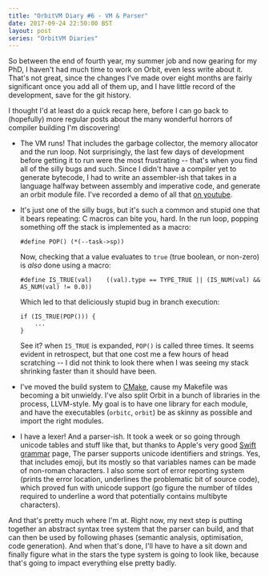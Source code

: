 ```yaml
---
title: "OrbitVM Diary #6 - VM & Parser"
date: 2017-09-24 22:50:00 BST
layout: post
series: "OrbitVM Diaries"
---
```


So between the end of fourth year, my summer job and now gearing for my PhD, I
haven't had much time to work on Orbit, even less write about it. That's not
great, since the changes I've made over eight months are fairly significant
once you add all of them up, and I have little record of the development, save
for the git history.

I thought I'd at least do a quick recap here, before I can go back to 
(hopefully) more regular posts about the many wonderful horrors of compiler
building I'm discovering!

 * The VM runs! That includes the garbage collector, the memory allocator and
   the run loop. Not surprisingly, the last few days of development before
   getting it to run were the most frustrating -- that's when you find all of
   the silly bugs and such. Since I didn't have a compiler yet to generate
   bytecode, I had to write an assembler-ish that takes in a language halfway
   between assembly and imperative code, and generate an orbit module file. I've
   recorded a demo of all that [on youtube][1].
 
 * It's just one of the silly bugs, but it's such a common and stupid one that
   it bears repeating: C macros can bite you, hard. In the run loop, popping
   something off the stack is implemented as a macro:
   
       #define POP() (*(--task->sp))

   Now, checking that a value evaluates to `true` (true boolean, or non-zero) is
   *also* done using a macro:
   
       #define IS_TRUE(val)    ((val).type == TYPE_TRUE || (IS_NUM(val) && AS_NUM(val) != 0.0))
   
   Which led to that deliciously stupid bug in branch execution:
   
       if (IS_TRUE(POP())) {
           ...
       }
       
   See it? when `IS_TRUE` is expanded, `POP()` is called three times. It seems
   evident in retrospect, but that one cost me a few hours of head scratching -- I did not think to look there when I was seeing my stack shrinking faster than it should have been.

 * I've moved the build system to [CMake][2], cause my Makefile was becoming a
   bit unwieldy. I've also split Orbit in a bunch of libraries in the process,
   LLVM-style. My goal is to have one library for each module, and have the
   executables (`orbitc`, `orbit`) be as skinny as possible and import the right
   modules.
   
 * I have a lexer! And a parser-ish. It took a week or so going through unicode
   tables and stuff like that, but thanks to Apple's very good
   [Swift grammar][3] page, The parser supports unicode identifiers and strings.
   Yes, that includes emoji, but its mostly so that variables names can be made
   of non-roman characters. I also some sort of error reporting system (prints
   the error location, underlines the problematic bit of source code), which
   proved fun with unicode support (go figure the number of tildes required to
   underline a word that potentially contains multibyte characters).

And that's pretty much where I'm at. Right now, my next step is putting
together an abstract syntax tree system that the parser can build, and that can
then be used by following phases (semantic analysis, optimisation, code
generation). And when that's done, I'll have to have a sit down and finally
figure what in the stars the type system is going to look like, because that's
going to impact everything else pretty badly.

 [1]: https://www.youtube.com/watch?v=3t0tb3qwjl0
 [2]: https://cmake.org
 [3]: https://developer.apple.com/library/content/documentation/Swift/Conceptual/Swift_Programming_Language/zzSummaryOfTheGrammar.html
       